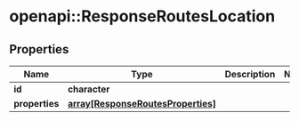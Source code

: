 # openapi::ResponseRoutesLocation

## Properties
Name | Type | Description | Notes
------------ | ------------- | ------------- | -------------
**id** | **character** |  | 
**properties** | [**array[ResponseRoutesProperties]**](ResponseRoutesProperties.md) |  | 


